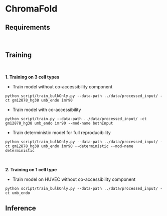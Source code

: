 # ChromaFold

## Requirements

 <br/>

## Training
 <br/>

**1. Training on 3 cell types**
  - Train model without co-accessibility component
  ```
  python script/train_bulkOnly.py --data-path ../data/processed_input/ -ct gm12878_hg38 umb_endo imr90
  ```
  - Train model with co-accessibility
  ```
  python script/train.py --data-path ../data/processed_input/ -ct gm12878_hg38 umb_endo imr90 --mod-name bothInput
  ```
  - Train deterministic model for full reproducibility
  ```
  python script/train_bulkOnly.py --data-path ../data/processed_input/ -ct gm12878_hg38 umb_endo imr90 --deterministic --mod-name deterministic
  ```
  
 <br/>
 
**2. Training on 1 cell type**
  - Train model on HUVEC without co-accessibility component
  ```
  python script/train_bulkOnly.py --data-path ../data/processed_input/ -ct umb_endo
  ```

## Inference
